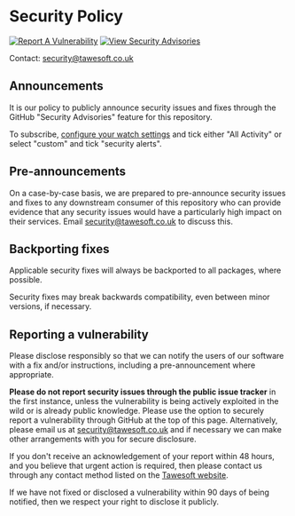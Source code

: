 # Security Policy

[![Report A Vulnerability]](https://github.com/tawesoft/golib/security/advisories/new)
[![View Security Advisories]](https://github.com/tawesoft/golib/security/advisories)

Contact: [security@tawesoft.co.uk](mailto:security@tawesoft.co.uk)

## Announcements

It is our policy to publicly announce security issues and fixes through the 
GitHub "Security Advisories" feature for this repository.

To subscribe, [configure your watch settings] and tick either "All Activity"
or select "custom" and tick "security alerts".

[configure your watch settings]: (https://docs.github.com/en/account-and-profile/managing-subscriptions-and-notifications-on-github/setting-up-notifications/configuring-notifications#configuring-your-watch-settings-for-an-individual-repository)

## Pre-announcements

On a case-by-case basis, we are prepared to pre-announce security issues and 
fixes to any downstream consumer of this repository who can provide evidence 
that any security issues would have a particularly high impact on their 
services. Email [security@tawesoft.co.uk](mailto:security@tawesoft.co.uk)
to discuss this.


## Backporting fixes

Applicable security fixes will always be backported to all packages, where
possible.

Security fixes may break backwards compatibility, even between minor versions,
if necessary.


## Reporting a vulnerability

Please disclose responsibly so that we can notify the users of our software
with a fix and/or instructions, including a pre-announcement where appropriate.

**Please do not report security issues through the public issue tracker** in the 
first instance, unless the vulnerability is being actively exploited in the 
wild or is already public knowledge. Please use the option to securely
report a vulnerability through GitHub at the top of this page. Alternatively,
please email us at [security@tawesoft.co.uk](mailto:security@tawesoft.co.uk)
and if necessary we can make other arrangements with you for secure disclosure.

If you don't receive an acknowledgement of your report within 48 hours, 
and you believe that urgent action is required, then please contact us through 
any contact method listed on the
[Tawesoft website](https://www.tawesoft.co.uk/).

If we have not fixed or disclosed a vulnerability within 90 days of being 
notified, then we respect your right to disclose it publicly.


<!--// button backgrounds //-->
[Report A Vulnerability]: https://img.shields.io/badge/Report_A_Vulnerability-1f883d?style=for-the-badge&logo=github 
[View Security Advisories]: https://img.shields.io/badge/View_advisories-d86900?style=for-the-badge&logo=github
